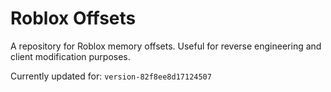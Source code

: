 # Roblox Offsets

A repository for Roblox memory offsets. Useful for reverse engineering and client modification purposes.

Currently updated for: `version-82f8ee8d17124507`
